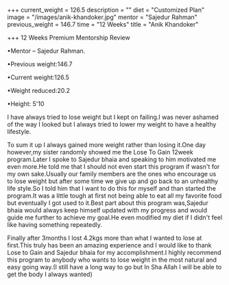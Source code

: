 +++
current_weight = 126.5
description = ""
diet = "Customized Plan"
image = "/images/anik-khandoker.jpg"
mentor = "Sajedur Rahman"
previous_weight = 146.7
time = "12 Weeks"
title = "Anik Khandoker"

+++
12 Weeks Premium Mentorship Review

•Mentor – Sajedur Rahman.

•Previous weight:146.7

•Current weight:126.5

•Weight reduced:20.2

•Height: 5'10

I have always tried to lose weight but I kept on failing.I was never ashamed of the way I looked but I always tried to lower my weight to have a healthy lifestyle.

To sum it up I always gained more weight rather than losing it.One day however,my sister randomly showed me the Lose To Gain 12week program.Later I spoke to Sajedur bhaia and speaking to him motivated me even more.He told me that I should not even start this program if wasn't for my own sake.Usually our family members are the ones who encourage us to lose weight but after some time we give up and go back to an unhealthy life style.So I told him that I want to do this for myself and than started the program.It was a little tough at first not being able to eat all my favorite food but eventually I got used to it.Best part about this program was,Sajedur bhaia would always keep himself updated with my progress and would guide me further to achieve my goal.He even modified my diet if I didn't feel like having something repeatedly.

Finally after 3months I lost 4.2kgs more than what I wanted to lose at first.This truly has been an amazing experience and I would like to thank Lose to Gain and Sajedur bhaia for my accomplishment.I highly recommend this program to anybody who wants to lose weight in the most natural and easy going way.(I still have a long way to go but In Sha Allah I will be able to get the body I always wanted)